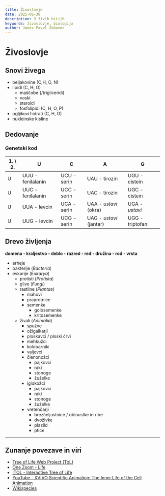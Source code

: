 ```yaml
---
title: Živoslovje
date: 2025-06-30
description: O živih bitjih
keywords: živoslovje, biologija
author: Janez Pavel Žebovec
---
```


# Živoslovje

## Snovi živega

- beljakovine (C,H, O, N)
- lipidi (C, H, O)
    - maščobe (/trigliceridi)
    - voski
    - steroidi
    - fosfolipidi (C, H, O, P)
- ogljikovi hidrati (C, H, O)
- nukleinske kisline

## Dedovanje

### Genetski kod

| 1. \\ 2. | U | C | A | G |
| --- | --- | --- | --- | --- |
| U | UUU - fenilalanin | UCU - serin | UAU - tirozin | UGU - cistein |
| U | UUC - fenilalanin | UCC - serin | UAC - tirozin | UGC - cistein |
| U | UUA - levcin | UCA - serin | UAA - *ustavi* (okra) | UGA - *ustavi* |
| U | UUG - levcin | UCG - serin | UAG - *ustavi* (jantar) | UGG - triptofan |

## Drevo življenja

**domena - kraljestvo - deblo - razred - red - družina - rod - vrsta**

- arheje
- bakterije (*Bacteria*)
- evkarije (*Eukarya*)
    - protisti (*Protista*)
    - glive (*Fungi*)
    - rastline (*Plantae*)
        - mahovi
        - praprotnice
        - semenke
            - golosemenke
            - kritosemenke
    - živali (*Animalia*)
        - spužve
        - ožigalkarji
        - ploskavci / ploski črvi
        - mehkužci
        - kolobarniki
        - valjevci
        - členonožci
            - pajkovci
            - raki
            - stonoge
            - žuželke
        - iglokožci
            - pajkovci
            - raki
            - stonoge
            - žuželke
        - vretenčarji
            - brezčeljustnice / obloustke in ribe
            - dvoživke
            - plazilci
            - ptice

-----------------------------------------------------

## Zunanje povezave in viri

- [Tree of Life Web Project (ToL)](http://www.tolweb.org/)
- [One Zoom - Life](https://www.onezoom.org/life/)
- [ITOL - Interactive Tree of Life](https://itol.embl.de/itol.cgi)
- [YouTube - XVIVO Scientific Animation: The Inner Life of the Cell Animation](https://youtu.be/wJyUtbn0O5Y)
- [Wikispecies](https://species.wikimedia.org/wiki/Main_Page)

